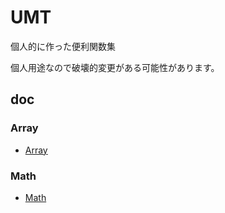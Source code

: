 # UMT

個人的に作った便利関数集

個人用途なので破壊的変更がある可能性があります。

## doc

### Array

- [Array](doc/array.md)

### Math

- [Math](doc/math.md)
